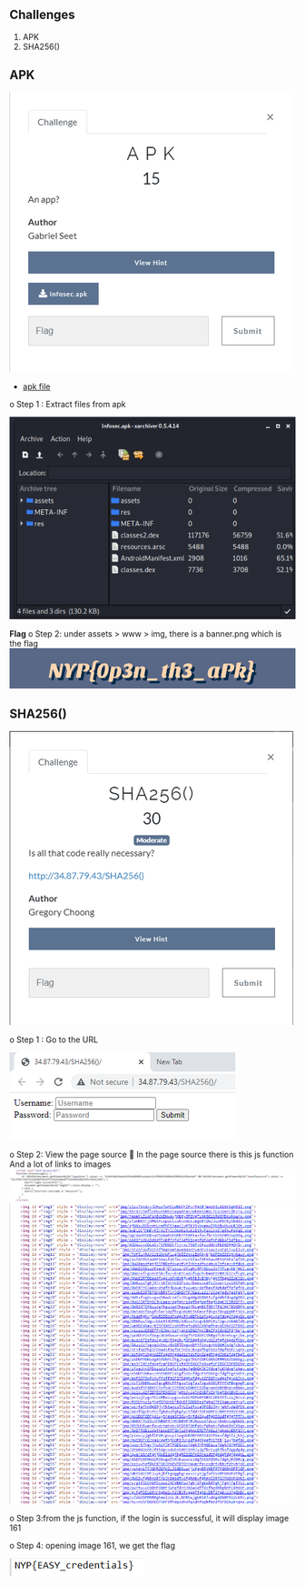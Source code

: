 ## Challenges
1. APK
2. SHA256()

## APK
![](./APK/challenge.png)


* [apk file](./APK/Infosec.apk)

o	Step 1 : Extract files from apk

![](./APK/extract.png)


**Flag**
o	Step 2: under assets > www > img, there is a banner.png which is the flag
![](./APK/banner.png)



## SHA256()
![](./SHA256()/challenge.png)


o	Step 1 : Go to the URL

![](./SHA256()/1.png)


o	Step 2: View the page source
	In the page source there is this js function And a lot of links to images
![](./SHA256()/2.png)
![](./SHA256()/3.png)

o	Step 3:from the js function, if the login is successful, it will display image 161


o	Step 4: opening image 161, we get the flag

![](./SHA256()/aasSGDFGHFFtdsgdfhsghdffgDFHHsdhdfsghdgggSGDSGGSgj.png)

